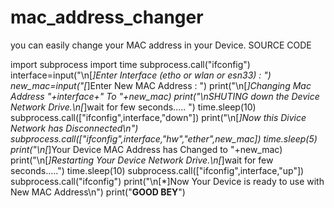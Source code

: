 # mac_address_changer
you can easily change your MAC address in your Device.
SOURCE CODE

import subprocess
import time
subprocess.call("ifconfig")
interface=input("\n[*]Enter Interface (etho or wlan or esn33) : ")
new_mac=input("[*]Enter New MAC Address : ")
print("\n[*]Changing Mac Address "+interface+" To "+new_mac)
print("\nSHUTING down the Device Network Drive.\n[*]wait for few seconds..... ")
time.sleep(10)
subprocess.call(["ifconfig",interface,"down"])
print("\n[*]Now this Divice Network has Disconnected\n")
subprocess.call(["ifconfig",interface,"hw","ether",new_mac])
time.sleep(5)
print("\n[*]Your Device MAC Address has Changed to "+new_mac)
print("\n[*]Restarting Your Device Network Drive.\n[*]wait for few seconds.....")
time.sleep(10)
subprocess.call(["ifconfig",interface,"up"])
subprocess.call("ifconfig")
print("\n[*]Now Your Device is ready to use with New MAC Address\n")
print("**********************GOOD BEY**********************")
